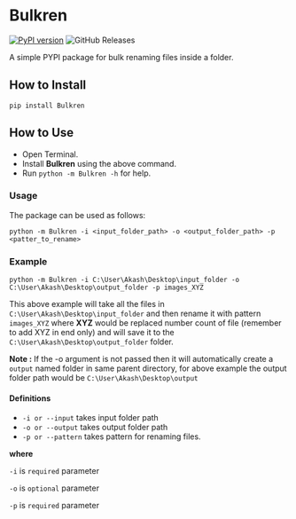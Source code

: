 # Bulkren
[![PyPI version](https://badge.fury.io/py/Bulkren.svg)](https://badge.fury.io/py/Bulkren)
![GitHub Releases](https://img.shields.io/github/downloads/Dev-Akash/Bulkren/v1.0.2/total?color=yellow&label=Downloads&style=plastic)

A simple PYPI package for bulk renaming files inside a folder. 

## How to Install

`pip install Bulkren `

## How to Use 

- Open Terminal.
- Install **Bulkren** using the above command.
- Run `python -m Bulkren -h` for help.

### Usage

The package can be used as follows:

`python -m Bulkren -i <input_folder_path> -o <output_folder_path> -p <patter_to_rename>`

### Example

`python -m Bulkren -i C:\User\Akash\Desktop\input_folder -o C:\User\Akash\Desktop\output_folder -p images_XYZ`

This above example will take all the files in `C:\User\Akash\Desktop\input_folder` and then rename it with pattern `images_XYZ` where **XYZ** would be replaced number count of file (remember to add XYZ in end only) and will save it to the `C:\User\Akash\Desktop\output_folder` folder.

**Note :** If the -o argument is not passed then it will automatically create a `output` named folder in same parent directory, for above example the output folder path would be `C:\User\Akash\Desktop\output`

#### Definitions

- `-i or --input` takes input folder path
- `-o or --output` takes output folder path
- `-p or --pattern` takes pattern for renaming files.

**where**

`-i` is `required` parameter

`-o` is `optional` parameter

`-p` is `required` parameter
